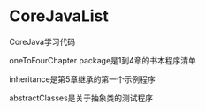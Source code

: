 # CoreJavaList

CoreJava学习代码

oneToFourChapter package是1到4章的书本程序清单

inheritance是第5章继承的第一个示例程序

abstractClasses是关于抽象类的测试程序

